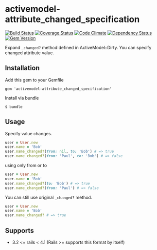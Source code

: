 # activemodel-attribute_changed_specification
[![Build Status](https://travis-ci.org/yasuoza/activemodel-attribute_changed_specification.png?branch=master)](https://travis-ci.org/yasuoza/activemodel-attribute_changed_specification) [![Coverage Status](https://coveralls.io/repos/yasuoza/activemodel-attribute_changed_specification/badge.png?branch=master)](https://coveralls.io/r/yasuoza/activemodel-attribute_changed_specification?branch=master) [![Code Climate](https://codeclimate.com/github/yasuoza/activemodel-attribute_changed_specification.png)](https://codeclimate.com/github/yasuoza/activemodel-attribute_changed_specification) [![Dependency Status](https://gemnasium.com/yasuoza/activemodel-attribute_changed_specification.png)](https://gemnasium.com/yasuoza/activemodel-attribute_changed_specification) [![Gem Version](https://badge.fury.io/rb/activemodel-attribute_changed_specification.png)](http://badge.fury.io/rb/activemodel-attribute_changed_specification)

Expand `_changed?` method defined in ActiveModel::Dirty. You can specify changed attribute value.

## Installation

Add this gem to your Gemfile

```
gem 'activemodel-attribute_changed_specification'
```

Install via bundle

```
$ bundle
```

## Usage

Specify value changes.

```ruby
user = User.new
user.name = 'Bob'
user.name_changed?(from: nil, to: 'Bob') # => true
user.name_changed?(from: 'Paul', to: 'Bob') # => false
```
using only from or to

```ruby
user = User.new
user.name = 'Bob'
user.name_changed?(to: 'Bob') # => true
user.name_changed?(from: 'Paul') # => false
```

You can still use original `_changed?` method.

```ruby
user = User.new
user.name = 'Bob'
user.name_changed? # => true
```

## Supports

* 3.2 <= rails < 4.1 (Rails >= supports this format by itself)
